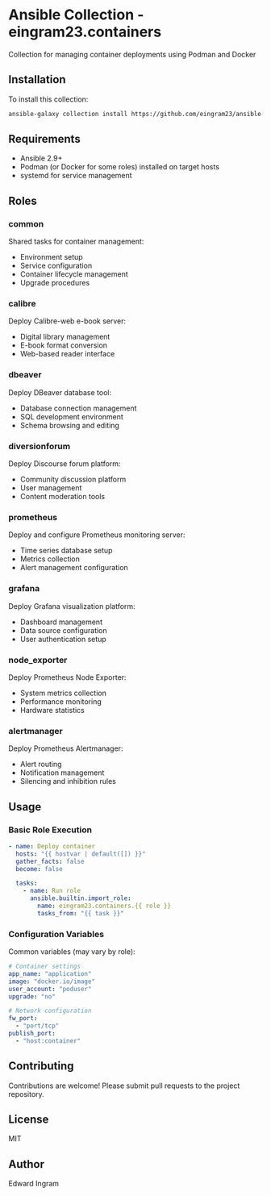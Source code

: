 # Ansible Collection - eingram23.containers

Collection for managing container deployments using Podman and Docker

## Installation

To install this collection:

```bash
ansible-galaxy collection install https://github.com/eingram23/ansible-col-containers.git
```

## Requirements

- Ansible 2.9+
- Podman (or Docker for some roles) installed on target hosts
- systemd for service management

## Roles

### common
Shared tasks for container management:
- Environment setup
- Service configuration
- Container lifecycle management
- Upgrade procedures

### calibre
Deploy Calibre-web e-book server:
- Digital library management
- E-book format conversion
- Web-based reader interface

### dbeaver
Deploy DBeaver database tool:
- Database connection management
- SQL development environment
- Schema browsing and editing

### diversionforum
Deploy Discourse forum platform:
- Community discussion platform
- User management
- Content moderation tools

### prometheus
Deploy and configure Prometheus monitoring server:
- Time series database setup
- Metrics collection
- Alert management configuration

### grafana
Deploy Grafana visualization platform:
- Dashboard management
- Data source configuration
- User authentication setup

### node_exporter
Deploy Prometheus Node Exporter:
- System metrics collection
- Performance monitoring
- Hardware statistics

### alertmanager
Deploy Prometheus Alertmanager:
- Alert routing
- Notification management
- Silencing and inhibition rules

## Usage

### Basic Role Execution

```yaml
- name: Deploy container
  hosts: "{{ hostvar | default([]) }}"
  gather_facts: false
  become: false

  tasks:
    - name: Run role
      ansible.builtin.import_role:
        name: eingram23.containers.{{ role }}
        tasks_from: "{{ task }}"
```

### Configuration Variables

Common variables (may vary by role):
```yaml
# Container settings
app_name: "application"
image: "docker.io/image"
user_account: "poduser"
upgrade: "no"

# Network configuration
fw_port:
  - "port/tcp"
publish_port:
  - "host:container"
```

## Contributing

Contributions are welcome! Please submit pull requests to the project repository.

## License

MIT

## Author

Edward Ingram
